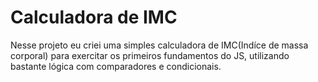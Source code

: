 # Calculadora de IMC

Nesse projeto eu criei uma simples calculadora de IMC(Indíce de massa corporal) para exercitar os primeiros fundamentos do JS, utilizando bastante lógica com comparadores e condicionais.
